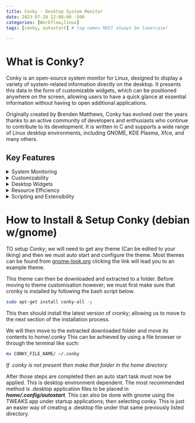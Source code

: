 ```yaml
---
title: Conky - Desktop System Monitor
date: 2023-07-20 12:00:00 -500
categories: [Workflow,linux]
tags: [conky, autostart] # tag names MUST always be lowercase! 

---
```

# What is Conky?
Conky is an open-source system monitor for Linux, designed to display a variety of system-related information directly on the desktop. It presents this data in the form of customizable widgets, which can be positioned anywhere on the screen, allowing users to have a quick glance at essential information without having to open additional applications.

Originally created by Brenden Matthews, Conky has evolved over the years thanks to an active community of developers and enthusiasts who continue to contribute to its development. It is written in C and supports a wide range of Linux desktop environments, including GNOME, KDE Plasma, Xfce, and many others.

## Key Features
<details>
<summary>System Monitoring</summary>
Conky can display real-time information about your system's CPU usage, memory consumption, disk space, network activity, and other crucial metrics. It allows users to keep an eye on system performance and resource usage, which can be beneficial for both casual users and power users who need to monitor resource-intensive tasks.
</details>

<details>
<summary>Customizability</summary>
One of Conky's most significant advantages is its customizability. Users can create their own Conky configurations or choose from a vast collection of community-contributed themes and scripts. These configurations can be adjusted to suit individual preferences, enabling users to display specific information, change colors, fonts, and widget placements.
</details>

<details>
<summary>Desktop Widgets</summary>
Conky is not limited to system monitoring alone. Users have leveraged its potential to create desktop widgets displaying various data, such as weather forecasts, calendar events, news headlines, and more. It effectively combines utility and convenience into a single package.
</details>

<details>
<summary>Resource Efficiency</summary>
Conky is incredibly lightweight and does not consume significant system resources. Even when running multiple Conky instances, its impact on system performance remains minimal, making it suitable for older or resource-limited systems.
</details>

<details>
<summary>Scripting and Extensibility</summary>
Users can extend Conky's capabilities by incorporating scripts and external programs into their configurations. This flexibility allows for integration with third-party applications, APIs, and online services, further enhancing its functionality.
</details>


# How to Install & Setup Conky (debian w/gnome)
TO setup Conky; we will need to get any theme (Can be edited to your liking) and then we must auto start and configure the theme. 
Most themes can be found from [gnome-look.org](https://www.gnome-look.org/p/1881574)
clicking the link will lead you to an example theme.

This theme can then be downloaded and extracted to a folder. Before moving to theme customisation however; we must first make sure that cronky is installed by following the bash script below.

```bash
sudo apt-get install conky-all -y
```
This then should install the latest version of cronky; allowing us to move to the next section of the installation process.

We will then move to the extracted downloaded folder and move its contents to home/.conky
This can be achieved by using a file browser or through the terminal like such:
```bash
mv CONKY_FILE_NAME/ ~/.conky
```
*If .conky is not present then make that folder in the home directory*

After those steps are completed then an auto start task must now be applied. This is desktop environment dependent. The most recommended method is .desktop application files to be placed in ***home/.config/autostart***. This can also be done with gnome using the TWEAKS app under startup applications; then selecting conky. This is just an easier way of creating a .desktop file under that same previously listed directory.


